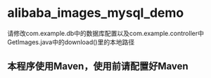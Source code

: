 # alibaba_images_mysql_demo
请修改com.example.db中的数据库配置以及com.example.controller中GetImages.java中的download()里的本地路径

## 本程序使用Maven，使用前请配置好Maven
